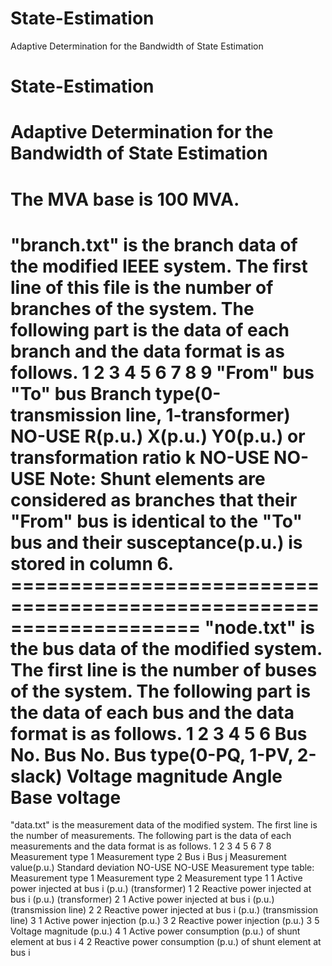# State-Estimation 
Adaptive Determination for the Bandwidth of State Estimation 
# State-Estimation 
Adaptive Determination for the Bandwidth of State Estimation
==================================================================== 
The MVA base is 100 MVA. 
==================================================================== 
"branch.txt" is the branch data of the modified IEEE system. The first line of this file is the number of branches of the system. 
The following part is the data of each branch and the data format is as follows.
1               2                         3                                 4         5         6                 7                           8         9 
"From" bus  "To" bus   Branch type(0-transmission line, 1-transformer)   NO-USE   R(p.u.)    X(p.u.)   Y0(p.u.) or transformation ratio k   NO-USE   NO-USE
Note: Shunt elements are considered as branches that their "From" bus is identical to the "To" bus and their susceptance(p.u.) is stored in column 6. ==================================================================== 
"node.txt" is the bus data of the modified system. 
The first line is the number of buses of the system. The following part is the data of each bus and the data format is as follows. 
1            2                       3                         4             5           6
Bus No.    Bus No.    Bus type(0-PQ, 1-PV, 2-slack)    Voltage magnitude    Angle    Base voltage 
==================================================================== 
"data.txt" is the measurement data of the modified system. The first line is the number of measurements. 
The following part is the data of each measurements and the data format is as follows.
       1                       2              3        4                 5                         6              7        8 
Measurement type 1     Measurement type 2    Bus i    Bus j    Measurement value(p.u.)    Standard deviation    NO-USE    NO-USE 
Measurement type table: 
Measurement type 1    Measurement type 2   Measurement type
1                      1            Active power injected at bus i (p.u.) (transformer)
1                      2            Reactive power injected at bus i (p.u.) (transformer) 
2                      1            Active power injected at bus i (p.u.) (transmission line) 
2                      2            Reactive power injected at bus i (p.u.) (transmission line) 
3                      1            Active power injection (p.u.) 
3                      2            Reactive power injection (p.u.) 
3                      5            Voltage magnitude (p.u.) 
4                      1            Active power consumption (p.u.) of shunt element at bus i 
4                      2            Reactive power consumption (p.u.) of shunt element at bus i
